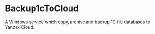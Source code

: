 # Backup1cToCloud

A Windows service which copy, archive and backup 1C file databases to Yandex Cloud.
